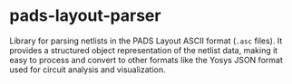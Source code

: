 # pads-layout-parser
Library for parsing netlists in the PADS Layout ASCII format (`.asc` files). It provides a structured object representation of the netlist data, making it easy to process and convert to other formats like the Yosys JSON format used for circuit analysis and visualization.
